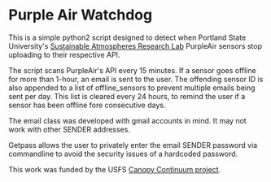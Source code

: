 # Purple Air Watchdog

This is a simple python2 script designed to detect when Portland State University's [Sustainable Atmospheres Research Lab](https://star.research.pdx.edu/) PurpleAir sensors stop uploading to their respective API. 

The script scans PurpleAir's API every 15 minutes. If a sensor goes offline for more than 1-hour, an email is sent to the user. The offending sensor ID is also appended to a list of offline_sensors to prevent multiple emails being sent per day. This list is cleared every 24 hours, to remind the user if a sensor has been offline fore consecutive days. 

The email class was developed with gmail accounts in mind. It may not work with other SENDER addresses.

Getpass allows the user to privately enter the email SENDER password via commandline to avoid the security issues of a hardcoded password.

This work was funded by the USFS [Canopy Continuum project](https://canopycontinuum.org/). 
